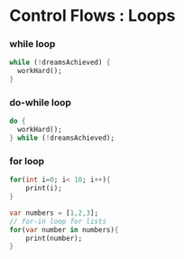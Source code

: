 # Control Flows : Loops

### while loop

```dart
while (!dreamsAchieved) {
  workHard();
}
```

### do-while loop

```dart
do {
  workHard();
} while (!dreamsAchieved);
```

### for loop

```dart
for(int i=0; i< 10; i++){
    print(i);
}

var numbers = [1,2,3];
// for-in loop for lists
for(var number in numbers){
    print(number);
}
```
